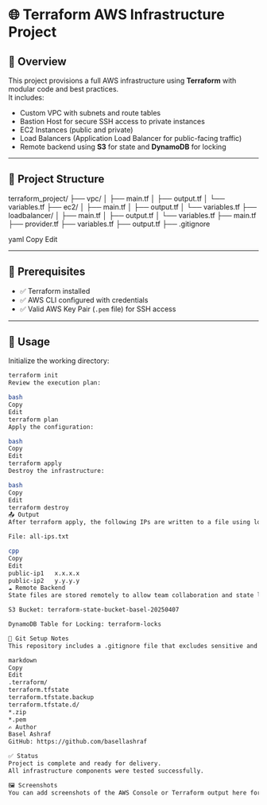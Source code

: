 # 🌐 Terraform AWS Infrastructure Project

## 📌 Overview

This project provisions a full AWS infrastructure using **Terraform** with modular code and best practices.  
It includes:

- Custom VPC with subnets and route tables
- Bastion Host for secure SSH access to private instances
- EC2 Instances (public and private)
- Load Balancers (Application Load Balancer for public-facing traffic)
- Remote backend using **S3** for state and **DynamoDB** for locking

---

## 🧱 Project Structure

terraform_project/ ├── vpc/ │ ├── main.tf │ ├── output.tf │ └── variables.tf ├── ec2/ │ ├── main.tf │ ├── output.tf │ └── variables.tf ├── loadbalancer/ │ ├── main.tf │ ├── output.tf │ └── variables.tf ├── main.tf ├── provider.tf ├── variables.tf ├── output.tf ├── .gitignore

yaml
Copy
Edit

---

## 🔧 Prerequisites

- ✅ Terraform installed
- ✅ AWS CLI configured with credentials
- ✅ Valid AWS Key Pair (`.pem` file) for SSH access

---

## 🚀 Usage

Initialize the working directory:

```bash
terraform init
Review the execution plan:

bash
Copy
Edit
terraform plan
Apply the configuration:

bash
Copy
Edit
terraform apply
Destroy the infrastructure:

bash
Copy
Edit
terraform destroy
📤 Output
After terraform apply, the following IPs are written to a file using local-exec:

File: all-ips.txt

cpp
Copy
Edit
public-ip1   x.x.x.x
public-ip2   y.y.y.y
☁️ Remote Backend
State files are stored remotely to allow team collaboration and state locking:

S3 Bucket: terraform-state-bucket-basel-20250407

DynamoDB Table for Locking: terraform-locks

📁 Git Setup Notes
This repository includes a .gitignore file that excludes sensitive and unnecessary files:

markdown
Copy
Edit
.terraform/
terraform.tfstate
terraform.tfstate.backup
terraform.tfstate.d/
*.zip
*.pem
✍️ Author
Basel Ashraf
GitHub: https://github.com/basellashraf

✅ Status
Project is complete and ready for delivery.
All infrastructure components were tested successfully.

🖼️ Screenshots
You can add screenshots of the AWS Console or Terraform output here for demonstration
